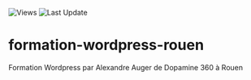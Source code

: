 ![Views](https://komarev.com/ghpvc/?username=formation-wordpress-rouen)
![Last Update](https://img.shields.io/github/last-commit/Dopamine360/formation-wordpress-rouen)
# formation-wordpress-rouen
Formation Wordpress par Alexandre Auger de Dopamine 360 à Rouen

